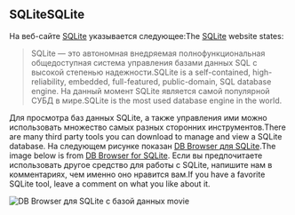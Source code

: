 ## <a name="sqlite"></a><span data-ttu-id="10969-101">SQLite</span><span class="sxs-lookup"><span data-stu-id="10969-101">SQLite</span></span>

<span data-ttu-id="10969-102">На веб-сайте [SQLite](https://www.sqlite.org/) указывается следующее:</span><span class="sxs-lookup"><span data-stu-id="10969-102">The [SQLite](https://www.sqlite.org/) website states:</span></span>

> <span data-ttu-id="10969-103">SQLite — это автономная внедряемая полнофункциональная общедоступная система управления базами данных SQL с высокой степенью надежности.</span><span class="sxs-lookup"><span data-stu-id="10969-103">SQLite is a self-contained, high-reliability, embedded, full-featured, public-domain, SQL database engine.</span></span> <span data-ttu-id="10969-104">На данный момент SQLite является самой популярной СУБД в мире.</span><span class="sxs-lookup"><span data-stu-id="10969-104">SQLite is the most used database engine in the world.</span></span>

<span data-ttu-id="10969-105">Для просмотра баз данных SQLite, а также управления ими можно использовать множество самых разных сторонних инструментов.</span><span class="sxs-lookup"><span data-stu-id="10969-105">There are many third party tools you can download to manage and view a SQLite database.</span></span> <span data-ttu-id="10969-106">На следующем рисунке показан [DB Browser для SQLite](https://sqlitebrowser.org/).</span><span class="sxs-lookup"><span data-stu-id="10969-106">The image below is from [DB Browser for SQLite](https://sqlitebrowser.org/).</span></span> <span data-ttu-id="10969-107">Если вы предпочитаете использовать другое средство для работы с SQLite, напишите нам в комментариях, чем именно оно нравится вам.</span><span class="sxs-lookup"><span data-stu-id="10969-107">If you have a favorite SQLite tool, leave a comment on what you like about it.</span></span>

![DB Browser для SQLite с базой данных movie](~/tutorials/first-mvc-app-xplat/working-with-sql/_static/dbb.png)
